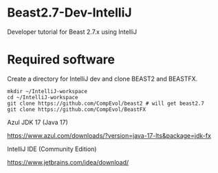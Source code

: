 # Beast2.7-Dev-IntelliJ
Developer tutorial for Beast 2.7.x using IntelliJ

# Required software
Create a directory for IntelliJ dev and clone BEAST2 and BEASTFX.
```
mkdir ~/IntelliJ-workspace
cd ~/IntelliJ-workspace
git clone https://github.com/CompEvol/beast2 # will get beast2.7
git clone https://github.com/CompEvol/BeastFX
```
Azul JDK 17 (Java 17)

https://www.azul.com/downloads/?version=java-17-lts&package=jdk-fx

IntelliJ IDE (Community Edition)

https://www.jetbrains.com/idea/download/
